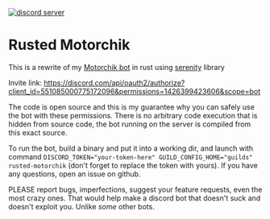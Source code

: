 [![discord server](https://img.shields.io/discord/370167294439063564?style=flat)](https://discord.gg/rqkaeYJhzS)

# Rusted Motorchik

This is a rewrite of my [Motorchik bot](https://github.com/JohnTheCoolingFan/Motorchik) in rust using [serenity](https://github.com/serenity-rs/serenity) library

Invite link: https://discord.com/api/oauth2/authorize?client_id=551085000775172096&permissions=1426399423606&scope=bot

The code is open source and this is my guarantee why you can safely use the bot with these permissions. There is no arbitrary code execution that is hidden from source code, the bot running on the server is compiled from this exact source.

To run the bot, build a binary and put it into a working dir, and launch with command `DISCORD_TOKEN="your-token-here" GUILD_CONFIG_HOME="guilds" rusted-motorchik` (don't forget to replace the token with yours). If you have any questions, open an issue on github.

PLEASE report bugs, imperfections, suggest your feature requests, even the most crazy ones. That would help make a discord bot that doesn't suck and doesn't exploit you. Unlike *some* other bots.

